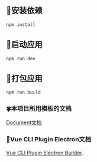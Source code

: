 ## **🍙安装依赖**
 
```bash
npm install
```` 

## **🌽启动应用**
 
```bash
npm run dev
```

## **🍭打包应用**
 
```bash
npm run build
```



### **🍀本项目所用模板的文档**
 
[Document文档](https://github.com/Pure-Peace/vue-cli-electron-template/wiki)

### **🌹Vue CLI Plugin Electron文档**
 
[Vue CLI Plugin Electron Builder](https://nklayman.github.io/vue-cli-plugin-electron-builder/guide/configuration.html#table-of-contents).
